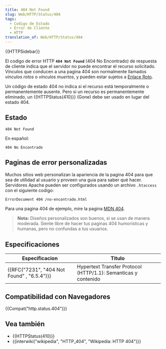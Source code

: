 ```yaml
---
title: 404 Not Found
slug: Web/HTTP/Status/404
tags:
  - Codigo de Estado
  - Error de Cliente
  - HTTP
translation_of: Web/HTTP/Status/404
---
```

{{HTTPSidebar}}

El codigo de error HTTP **`404 Not Found`** (404 No Encontrado) de respuesta de cliente indica que el servidor no puede encontrar el recurso solicitado. Vinculos que conducen a una pagina 404 son normalmente llamados _vinculos rotos_ o _vinculos muertos_, y pueden estar sujetos a [Enlace Roto](https://es.wikipedia.org/wiki/Enlace_roto).

Un código de estado 404 no indica si el recurso está temporalmente o permanentemente ausente. Pero si un recurso es permanentemente eliminado, un {{HTTPStatus(410)}} (Gone) debe ser usado en lugar del estado 404.

## Estado

```
404 Not Found
```

En español:

```
404 No Encontrado
```

## Paginas de error personalizadas

Muchos sitios web personalizan la apariencia de la pagina 404 para que sea de utilidad al usuario y proveen una guia para saber qué hacer. Servidores Apache pueden ser configurados usando un archivo `.htaccess` con el siguiente codigo:

```bash
ErrorDocument 404 /no-encontrado.html
```

Para una pagina 404 de ejemplo, mire la pagina [MDN 404](https://developer.mozilla.org/es/404).

> **Nota:** Diseños personalizados son buenos, si se usan de manera moderada. Siente libre de hacer tus paginas 404 humoristicas y humanas, pero no confundas a tus usuarios.

## Especificaciones

| Especificacion                                           | Titulo                                                         |
| -------------------------------------------------------- | -------------------------------------------------------------- |
| {{RFC("7231", "404 Not Found" , "6.5.4")}} | Hypertext Transfer Protocol (HTTP/1.1): Semanticas y contenido |

## Compatibilidad con Navegadores

{{Compat("http.status.404")}}

## Vea también

- {{HTTPStatus(410)}}
- {{interwiki("wikipedia", "HTTP_404", "Wikipedia: HTTP 404")}}
